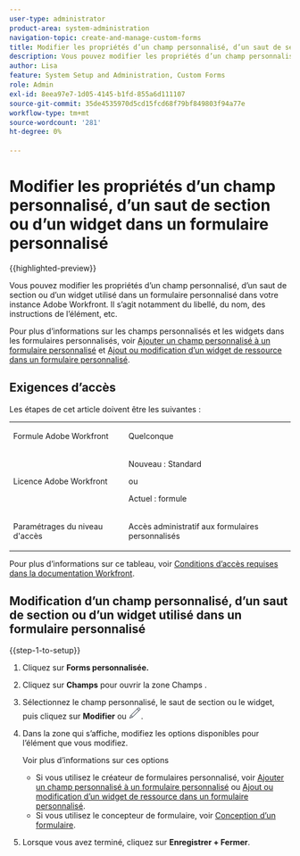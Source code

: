 ```yaml
---
user-type: administrator
product-area: system-administration
navigation-topic: create-and-manage-custom-forms
title: Modifier les propriétés d’un champ personnalisé, d’un saut de section ou d’un widget dans un formulaire personnalisé
description: Vous pouvez modifier les propriétés d’un champ personnalisé, d’un saut de section ou d’un widget utilisé dans un formulaire personnalisé dans votre instance Adobe Workfront. Il s’agit notamment du libellé, du nom, des instructions de l’élément, etc.
author: Lisa
feature: System Setup and Administration, Custom Forms
role: Admin
exl-id: 8eea97e7-1d05-4145-b1fd-855a6d111107
source-git-commit: 35de4535970d5cd15fcd68f79bf849803f94a77e
workflow-type: tm+mt
source-wordcount: '281'
ht-degree: 0%

---
```


# Modifier les propriétés d’un champ personnalisé, d’un saut de section ou d’un widget dans un formulaire personnalisé

{{highlighted-preview}}

Vous pouvez modifier les propriétés d’un champ personnalisé, d’un saut de section ou d’un widget utilisé dans un formulaire personnalisé dans votre instance Adobe Workfront. Il s’agit notamment du libellé, du nom, des instructions de l’élément, etc.

Pour plus d’informations sur les champs personnalisés et les widgets dans les formulaires personnalisés, voir [Ajouter un champ personnalisé à un formulaire personnalisé](../../../administration-and-setup/customize-workfront/create-manage-custom-forms/add-a-custom-field-to-a-custom-form.md) et [Ajout ou modification d’un widget de ressource dans un formulaire personnalisé](../../../administration-and-setup/customize-workfront/create-manage-custom-forms/add-widget-or-edit-its-properties-in-a-custom-form.md).

## Exigences d’accès

Les étapes de cet article doivent être les suivantes :

<table style="table-layout:auto"> 
 <col> 
 <col> 
 <tbody> 
  <tr data-mc-conditions=""> 
   <td role="rowheader"> <p>Formule Adobe Workfront</p> </td> 
   <td>Quelconque</td> 
  </tr> 
  <tr> 
   <td role="rowheader">Licence Adobe Workfront</td> 
   <td>
   <p>Nouveau : Standard</p>
   <p>ou</p>
   <p>Actuel : formule</p></td>
  </tr> 
  <tr data-mc-conditions=""> 
   <td role="rowheader">Paramétrages du niveau d'accès</td> 
   <td> <p>Accès administratif aux formulaires personnalisés</p> </td> 
  </tr> 
 </tbody> 
</table>

Pour plus d’informations sur ce tableau, voir [Conditions d’accès requises dans la documentation Workfront](/help/quicksilver/administration-and-setup/add-users/access-levels-and-object-permissions/access-level-requirements-in-documentation.md).

## Modification d’un champ personnalisé, d’un saut de section ou d’un widget utilisé dans un formulaire personnalisé

{{step-1-to-setup}}

1. Cliquez sur **Forms personnalisée.**
1. Cliquez sur **Champs** pour ouvrir la zone Champs .
1. Sélectionnez le champ personnalisé, le saut de section ou le widget, puis cliquez sur **Modifier** <span class="preview">ou ![Icône Modifier](assets/edit-icon.png).</span>
1. Dans la zone qui s’affiche, modifiez les options disponibles pour l’élément que vous modifiez.

   Voir plus d’informations sur ces options
   * Si vous utilisez le créateur de formulaires personnalisé, voir [Ajouter un champ personnalisé à un formulaire personnalisé](../../../administration-and-setup/customize-workfront/create-manage-custom-forms/add-a-custom-field-to-a-custom-form.md) ou [Ajout ou modification d’un widget de ressource dans un formulaire personnalisé](../../../administration-and-setup/customize-workfront/create-manage-custom-forms/add-widget-or-edit-its-properties-in-a-custom-form.md).
   * Si vous utilisez le concepteur de formulaire, voir [Conception d’un formulaire](/help/quicksilver/administration-and-setup/customize-workfront/create-manage-custom-forms/form-designer/design-a-form/design-a-form.md).

1. Lorsque vous avez terminé, cliquez sur **Enregistrer + Fermer**.
